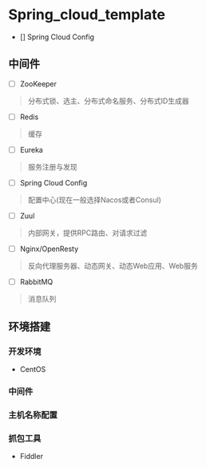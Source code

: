 # Spring_cloud_template

- [] Spring Cloud Config


## 中间件
- [ ] ZooKeeper   
> 分布式锁、选主、分布式命名服务、分布式ID生成器
- [ ] Redis  
> 缓存
- [ ] Eureka  
> 服务注册与发现
- [ ] Spring Cloud Config
> 配置中心\(现在一般选择Nacos或者Consul\)
- [ ] Zuul
> 内部网关，提供RPC路由、对请求过滤
- [ ] Nginx/OpenResty
> 反向代理服务器、动态网关、动态Web应用、Web服务
- [ ] RabbitMQ
> 消息队列

## 环境搭建

### 开发环境
- CentOS

### 中间件

### 主机名称配置

### 抓包工具 
- Fiddler